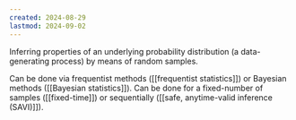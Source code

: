 ```yaml
---
created: 2024-08-29
lastmod: 2024-09-02
---
```


Inferring properties of an underlying probability distribution (a data-generating process) by means of random samples. 

Can be done via frequentist methods ([[frequentist statistics]]) or Bayesian methods ([[Bayesian statistics]]). Can be done for a fixed-number of samples ([[fixed-time]]) or sequentially ([[safe, anytime-valid inference (SAVI)]]). 